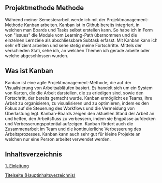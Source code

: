 ## Projektmethode Methode

Während meiner Semesterarbeit werde ich mit der Projektmanagement-Methode Kanban arbeiten. Kanban ist in Github bereits integriert, in welchen man Boards und Tasks selbst erstellen kann. So habe ich in Form von "Issues" die Module vom Learning-Path übernommen und die einzelnen Lernziele als abschliessbare Subtask erfasst. Mit Kanban kann ich sehr effizient arbeiten und sehe stetig meine Fortschritte. Mittels der verschieden Stati, sehe ich, an welchen Themen ich gerade arbeite oder welche abgeschlossen wurden.


## Was ist Kanban

Kanban ist eine agile Projektmanagement-Methode, die auf der Visualisierung von Arbeitsabläufen basiert. Es handelt sich um ein System von Karten, die die Arbeit darstellen, die zu erledigen sind, sowie den Fortschritt, der bereits gemacht wurde. Kanban ermöglicht es Teams, ihre Arbeit zu organisieren, zu visualisieren und zu optimieren, indem es den Fokus auf die Steuerung des Workflows und die Vermeidung von Überlastung legt. Kanban-Boards zeigen den aktuellen Stand der Arbeit an und helfen, den Arbeitsfluss zu verbessern, indem sie Engpässe aufdecken und Verbesserungspotential aufzeigen. Kanban fördert auch die Zusammenarbeit im Team und die kontinuierliche Verbesserung des Arbeitsprozesses.
Kanban kann auch sehr gut für kleine Projekte an welchen nur eine Person arbeitet verwendet werden.

## Inhaltsverzeichnis

[1. Einleitung](SemArb1-AzureCloud-AZ900-Zert/1_Einleitung/README.md)

[Titelseite (Hauptinhaltsverzeichnis)](../README.md)